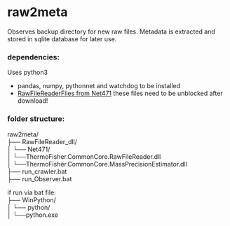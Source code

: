 # raw2meta
Observes backup directory for new raw files. Metadata is extracted and stored in sqlite database for later use. 

### dependencies:
Uses python3
- pandas, numpy, pythonnet and watchdog to be installed
- [RawFileReaderFiles from Net471](https://github.com/thermofisherlsms/RawFileReader)
  these files need to be unblocked after download!
 
### folder structure:
raw2meta/  
├── RawFileReader_dll/  
│   └── Net471/  
│      └──ThermoFisher.CommonCore.RawFileReader.dll  
│      └──ThermoFisher.CommonCore.MassPrecisionEstimator.dll  
├── run_crawler.bat   
├── run_Observer.bat   
  
if run via bat file:  
├── WinPython/  
│   └── python/  
│      └──python.exe  
